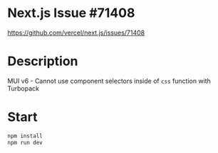 # Next.js Issue #71408

https://github.com/vercel/next.js/issues/71408

# Description
MUI v6 - Cannot use component selectors inside of `css` function with Turbopack

# Start
```bash
npm install
npm run dev
```